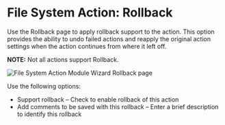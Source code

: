 # File System Action: Rollback

Use the Rollback page to apply rollback support to the action. This option provides the ability to undo failed actions and reapply the original action settings when the action continues from where it left off.

__NOTE:__ Not all actions support Rollback.

![File System Action Module Wizard Rollback page](/img/product_docs/accessanalyzer/enterpriseauditor/admin/action/filesystem/rollback.png)

Use the following options:

- Support rollback – Check to enable rollback of this action
- Add comments to be saved with this rollback – Enter a brief description to identify this rollback

